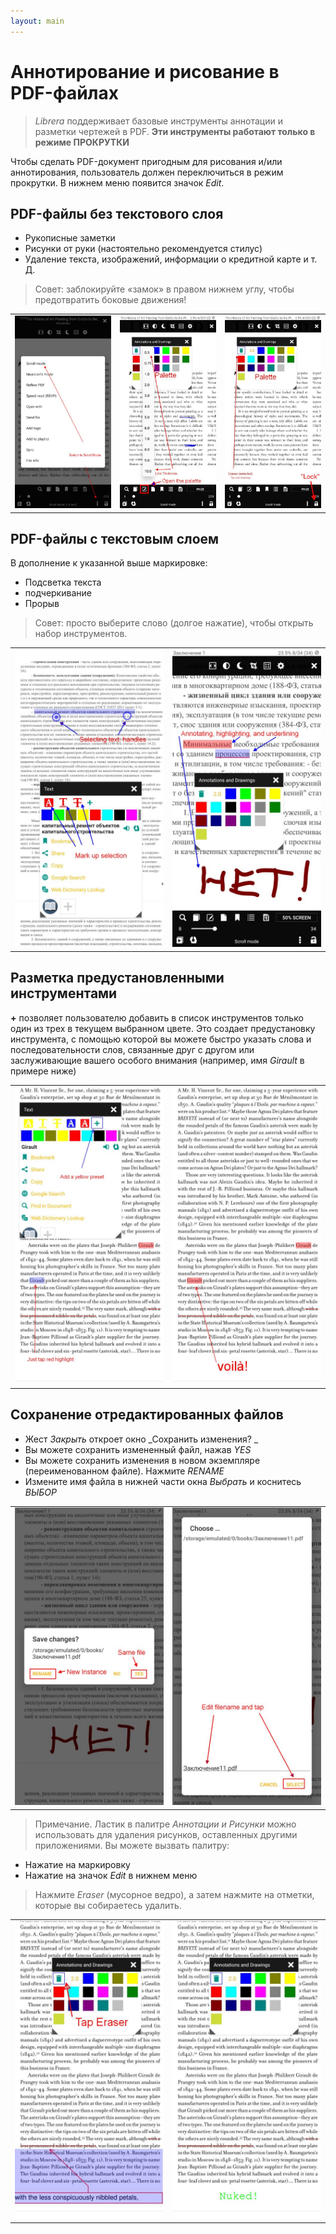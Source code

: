 ```yaml
---
layout: main
---
```


# Аннотирование и рисование в PDF-файлах

> _Librera_ поддерживает базовые инструменты аннотации и разметки чертежей в PDF. **Эти инструменты работают только в режиме ПРОКРУТКИ**

Чтобы сделать PDF-документ пригодным для рисования и/или аннотирования, пользователь должен переключиться в режим прокрутки.
В нижнем меню появится значок _Edit_.

## PDF-файлы без текстового слоя
- Рукописные заметки
- Рисунки от руки (настоятельно рекомендуется стилус)
- Удаление текста, изображений, информации о кредитной карте и т. Д.
> Совет: заблокируйте «замок» в правом нижнем углу, чтобы предотвратить боковые движения!

||||
|-|-|-|
|![](1.jpg)|![](2.jpg)|![](3.jpg)|

## PDF-файлы с текстовым слоем
В дополнение к указанной выше маркировке:
- Подсветка текста
- подчеркивание
- Прорыв
> Совет: просто выберите слово (долгое нажатие), чтобы открыть набор инструментов.

|||
|-|-|
|![](4.jpg)|![](5.jpg)|

## Разметка предустановленными инструментами
**+** позволяет пользователю добавить в список инструментов только один из трех в текущем выбранном цвете.
Это создает предустановку инструмента, с помощью которой вы можете быстро указать слова и последовательности слов, связанные друг с другом или заслуживающие вашего особого внимания (например, имя _Girault_ в примере ниже)

|||
|-|-|
|![](8.jpg)|![](9.jpg)|

## Сохранение отредактированных файлов
* Жест _Закрыть_ откроет окно _Сохранить изменения? _
* Вы можете сохранить измененный файл, нажав _YES_
* Вы можете сохранить изменения в новом экземпляре (переименованном файле). Нажмите _RENAME_
* Измените имя файла в нижней части окна _Выбрать_ и коснитесь _ВЫБОР_

|||
|-|-|
|![](6.jpg)|![](7.jpg)|
> Примечание. Ластик в палитре _Аннотации и Рисунки_ можно использовать для удаления рисунков, оставленных другими приложениями.
> Вы можете вызвать палитру:
- Нажатие на маркировку
- Нажатие на значок _Edit_ в нижнем меню
> Нажмите _Eraser_ (мусорное ведро), а затем нажмите на отметки, которые вы собираетесь удалить.

|||
|-|-|
|![](10.jpg)|![](11.jpg)|
